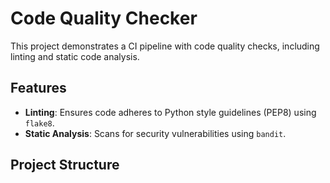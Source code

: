 # Code Quality Checker

This project demonstrates a CI pipeline with code quality checks, including linting and static code analysis.

## Features
- **Linting**: Ensures code adheres to Python style guidelines (PEP8) using `flake8`.
- **Static Analysis**: Scans for security vulnerabilities using `bandit`.

## Project Structure
